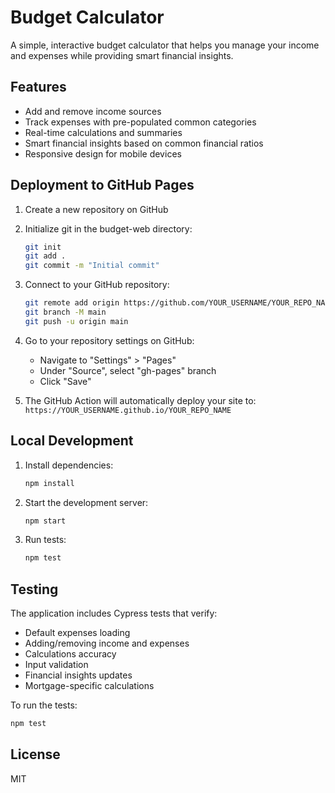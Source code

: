 # Budget Calculator

A simple, interactive budget calculator that helps you manage your income and expenses while providing smart financial insights.

## Features

- Add and remove income sources
- Track expenses with pre-populated common categories
- Real-time calculations and summaries
- Smart financial insights based on common financial ratios
- Responsive design for mobile devices

## Deployment to GitHub Pages

1. Create a new repository on GitHub
2. Initialize git in the budget-web directory:
   ```bash
   git init
   git add .
   git commit -m "Initial commit"
   ```

3. Connect to your GitHub repository:
   ```bash
   git remote add origin https://github.com/YOUR_USERNAME/YOUR_REPO_NAME.git
   git branch -M main
   git push -u origin main
   ```

4. Go to your repository settings on GitHub:
   - Navigate to "Settings" > "Pages"
   - Under "Source", select "gh-pages" branch
   - Click "Save"

5. The GitHub Action will automatically deploy your site to:
   `https://YOUR_USERNAME.github.io/YOUR_REPO_NAME`

## Local Development

1. Install dependencies:
   ```bash
   npm install
   ```

2. Start the development server:
   ```bash
   npm start
   ```

3. Run tests:
   ```bash
   npm test
   ```

## Testing

The application includes Cypress tests that verify:
- Default expenses loading
- Adding/removing income and expenses
- Calculations accuracy
- Input validation
- Financial insights updates
- Mortgage-specific calculations

To run the tests:
```bash
npm test
```

## License

MIT
